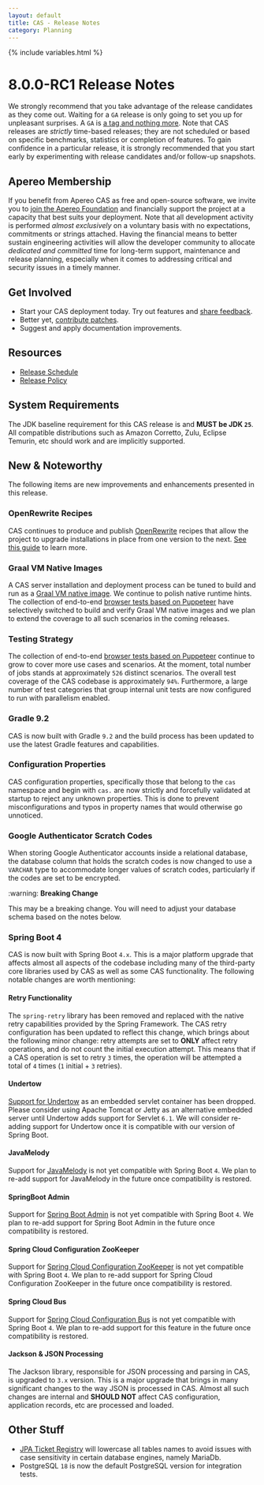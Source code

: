 ```yaml
---
layout: default
title: CAS - Release Notes
category: Planning
---
```


{% include variables.html %}

# 8.0.0-RC1 Release Notes

We strongly recommend that you take advantage of the release candidates as they come out. Waiting for a `GA` release is only going to set
you up for unpleasant surprises. A `GA` is [a tag and nothing more](https://apereo.github.io/2017/03/08/the-myth-of-ga-rel/). Note
that CAS releases are *strictly* time-based releases; they are not scheduled or based on specific benchmarks,
statistics or completion of features. To gain confidence in a particular
release, it is strongly recommended that you start early by experimenting with release candidates and/or follow-up snapshots.

## Apereo Membership

If you benefit from Apereo CAS as free and open-source software, we invite you
to [join the Apereo Foundation](https://www.apereo.org/content/apereo-membership)
and financially support the project at a capacity that best suits your deployment. Note that all development activity is performed
*almost exclusively* on a voluntary basis with no expectations, commitments or strings attached. Having the financial means to better
sustain engineering activities will allow the developer community to allocate *dedicated and committed* time for long-term support,
maintenance and release planning, especially when it comes to addressing critical and security issues in a timely manner.

## Get Involved

- Start your CAS deployment today. Try out features and [share feedback](/cas/Mailing-Lists.html).
- Better yet, [contribute patches](/cas/developer/Contributor-Guidelines.html).
- Suggest and apply documentation improvements.

## Resources

- [Release Schedule](https://github.com/apereo/cas/milestones)
- [Release Policy](/cas/developer/Release-Policy.html)

## System Requirements

The JDK baseline requirement for this CAS release is and **MUST be JDK `25`**. All compatible distributions
such as Amazon Corretto, Zulu, Eclipse Temurin, etc should work and are implicitly supported.

## New & Noteworthy

The following items are new improvements and enhancements presented in this release.

### OpenRewrite Recipes

CAS continues to produce and publish [OpenRewrite](https://docs.openrewrite.org/) recipes that allow the project to upgrade installations
in place from one version to the next. [See this guide](../installation/OpenRewrite-Upgrade-Recipes.html) to learn more.

### Graal VM Native Images

A CAS server installation and deployment process can be tuned to build and run
as a [Graal VM native image](../installation/GraalVM-NativeImage-Installation.html). We continue to polish native runtime hints.
The collection of end-to-end [browser tests based on Puppeteer](../../developer/Test-Process.html) have selectively switched
to build and verify Graal VM native images and we plan to extend the coverage to all such scenarios in the coming releases.

### Testing Strategy

The collection of end-to-end [browser tests based on Puppeteer](../../developer/Test-Process.html) continue to grow to cover more use cases
and scenarios. At the moment, total number of jobs stands at approximately `526` distinct scenarios. The overall
test coverage of the CAS codebase is approximately `94%`. Furthermore, a large number of test categories that group internal unit tests
are now configured to run with parallelism enabled.

### Gradle 9.2

CAS is now built with Gradle `9.2` and the build process has been updated to use the latest Gradle 
features and capabilities. 
 
### Configuration Properties

CAS configuration properties, specifically those that belong to the `cas` namespace and begin with `cas.`
are now strictly and forcefully validated at startup to reject any unknown properties.
This is done to prevent misconfigurations and typos in property names that would otherwise go unnoticed.
  
### Google Authenticator Scratch Codes

When storing Google Authenticator accounts inside a relational database, the database column that holds
the scratch codes is now changed to use a `VARCHAR` type to accommodate longer values of scratch codes,
particularly if the codes are set to be encrypted.

<div class="alert alert-warning">:warning: <strong>Breaking Change</strong><p>
This may be a breaking change. You will need to adjust your database schema based on the notes below.</p></div>

### Spring Boot 4

CAS is now built with Spring Boot `4.x`. This is a major platform upgrade that affects almost all aspects of the codebase
including many of the third-party core libraries used by CAS as well as some CAS functionality. The following
notable changes are worth mentioning:

#### Retry Functionality

The `spring-retry` library has been removed and replaced with the native retry capabilities
provided by the Spring Framework. The CAS retry configuration has been updated to reflect this change, which 
brings about the following minor change: retry attempts are set to **ONLY** affect retry operations, and do
not count the initial execution attempt. This means that if a CAS operation is set to retry `3` times, the
operation will be attempted a total of `4` times (`1` initial + `3` retries).

#### Undertow

[Support for Undertow](../installation/Configuring-Servlet-Container-Embedded-Undertow.html) 
as an embedded servlet container has been dropped. Please consider using Apache Tomcat or Jetty
as an alternative embedded server until Undertow adds support for Servlet `6.1`.
We will consider re-adding support for Undertow once it is compatible with our version of Spring Boot.
   
#### JavaMelody

Support for [JavaMelody](../monitoring/Configuring-Monitoring-JavaMelody.html) is not yet compatible with Spring Boot `4`. 
We plan to re-add support for JavaMelody in the future once compatibility is restored.

#### SpringBoot Admin

Support for [Spring Boot Admin](../monitoring/Configuring-SpringBootAdmin.html) is not yet compatible with Spring Boot `4`.
We plan to re-add support for Spring Boot Admin in the future once compatibility is restored.
 
#### Spring Cloud Configuration ZooKeeper

Support for [Spring Cloud Configuration ZooKeeper](../configuration/Configuration-Server-Management-SpringCloud-ZooKeeper.html)
is not yet compatible with Spring Boot `4`. We plan to re-add support for Spring Cloud Configuration ZooKeeper
in the future once compatibility is restored.

#### Spring Cloud Bus

Support for [Spring Cloud Configuration Bus](../configuration/Configuration-Management-Clustered-AMQP.html)
is not yet compatible with Spring Boot `4`. We plan to re-add support for this feature
in the future once compatibility is restored.

#### Jackson & JSON Processing

The Jackson library, responsible for JSON processing and parsing in CAS, is upgraded to `3.x` version. 
This is a major upgrade that brings in many significant changes to the way JSON is processed in CAS. Almost all 
such changes are internal and **SHOULD NOT** affect CAS configuration, application 
records, etc are processed and loaded.

## Other Stuff

- [JPA Ticket Registry](../ticketing/JPA-Ticket-Registry.html) will lowercase all tables names to avoid issues with
  case sensitivity in certain database engines, namely MariaDb.
- PostgreSQL `18` is now the default PostgreSQL version for integration tests.

